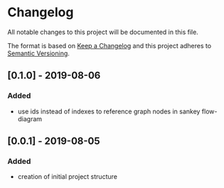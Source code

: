 # Changelog

All notable changes to this project will be documented in this file.

The format is based on [Keep a Changelog](http://keepachangelog.com/en/1.0.0/)
and this project adheres to [Semantic Versioning](http://semver.org/spec/v2.0.0.html).

## [0.1.0] - 2019-08-06

### Added

- use ids instead of indexes to reference graph nodes in sankey flow-diagram

## [0.0.1] - 2019-08-05

### Added

- creation of initial project structure
